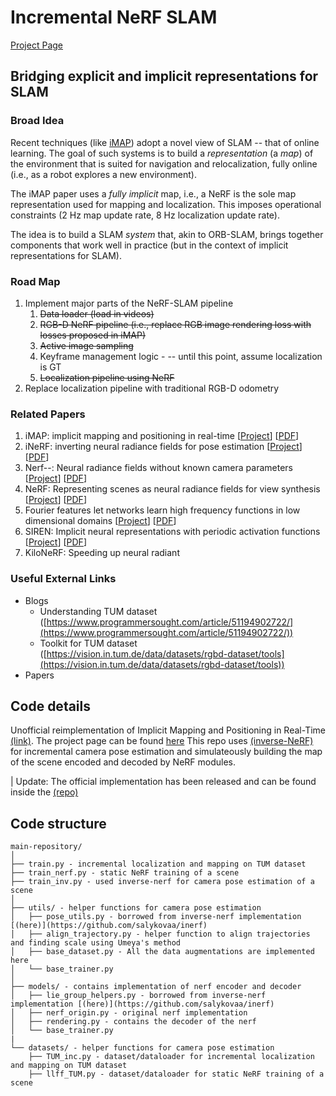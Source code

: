 # Incremental NeRF SLAM

[Project Page](https://www.notion.so/8be942de989d4fc5aaff0ac043aa124c)

## Bridging explicit and implicit representations for SLAM

### **Broad Idea**

Recent techniques (like [iMAP](https://edgarsucar.github.io/iMAP/)) adopt a novel view of SLAM -- that of online learning. The goal of such systems is to build a *representation* (a *map*) of the environment that is suited for navigation and relocalization, fully online (i.e., as a robot explores a new environment).

The iMAP paper uses a *fully implicit* map, i.e., a NeRF is the sole map representation used for mapping and localization. This imposes operational constraints (2 Hz map update rate, 8 Hz localization update rate).

The idea is to build a SLAM *system* that, akin to ORB-SLAM, brings together components that work well in practice (but in the context of implicit representations for SLAM).

### Road Map

1. Implement major parts of the NeRF-SLAM pipeline
    1. ~~Data loader (load in videos)~~
    2. ~~RGB-D NeRF pipeline (i.e., replace RGB image rendering loss with losses proposed in iMAP)~~
    3. ~~Active image sampling~~
    4. Keyframe management logic - -- until this point, assume localization is GT
    5. ~~Localization pipeline using NeRF~~
2. Replace localization pipeline with traditional RGB-D odometry

### Related Papers

1. iMAP: implicit mapping and positioning in real-time [[Project](https://edgarsucar.github.io/iMAP/)] [[PDF](https://arxiv.org/pdf/2103.12352.pdf)]
2. iNeRF: inverting neural radiance fields for pose estimation [[Project](https://yenchenlin.me/inerf/)] [[PDF](https://arxiv.org/pdf/2012.05877.pdf)]
3. Nerf--: Neural radiance fields without known camera parameters [[Project](https://nerfmm.active.vision/)] [[PDF](https://arxiv.org/pdf/2102.07064.pdf)]
4. NeRF: Representing scenes as neural radiance fields for view synthesis [[Project](https://www.matthewtancik.com/nerf)] [[PDF](https://arxiv.org/pdf/2003.08934.pdf)]
5. Fourier features let networks learn high frequency functions in low dimensional domains [[Project](https://bmild.github.io/fourfeat/)] [[PDF](https://arxiv.org/pdf/2006.10739.pdf)]
6. SIREN: Implicit neural representations with periodic activation functions [[Project](https://vsitzmann.github.io/siren/)] [[PDF](https://arxiv.org/pdf/2006.09661.pdf)]
7. KiloNeRF: Speeding up neural radiant

### Useful External Links

- Blogs
    - Understanding TUM dataset ([https://www.programmersought.com/article/51194902722/](https://www.programmersought.com/article/51194902722/))
    - Toolkit for TUM dataset ([https://vision.in.tum.de/data/datasets/rgbd-dataset/tools](https://vision.in.tum.de/data/datasets/rgbd-dataset/tools))
- Papers

## Code details

Unofficial reimplementation of Implicit Mapping and Positioning in Real-Time [(link)](https://edgarsucar.github.io/iMAP/). The project page can be found [here](https://sakshamjindal.notion.site/NeRF-SLAM-a9438af19f0849a1858d4cab7a2d388c) This repo uses [(inverse-NeRF)](https://arxiv.org/abs/2012.05877) for incremental camera pose estimation and simulateously building the map of the scene encoded and decoded by NeRF modules. 

| Update: The official implementation has been released and can be found inside the [(repo)](https://github.com/kxhit/vMAP)

## Code structure

  ```
  main-repository/
  │
  ├── train.py - incremental localization and mapping on TUM dataset
  ├── train_nerf.py - static NeRF training of a scene
  ├── train_inv.py - used inverse-nerf for camera pose estimation of a scene
  │
  ├── utils/ - helper functions for camera pose estimation 
  │   ├── pose_utils.py - borrowed from inverse-nerf implementation [(here)](https://github.com/salykovaa/inerf)
  │   ├── align_trajectory.py - helper function to align trajectories and finding scale using Umeya's method
  │   ├── base_dataset.py - All the data augmentations are implemented here
  │   └── base_trainer.py
  │
  ├── models/ - contains implementation of nerf encoder and decoder
  │   ├── lie_group_helpers.py - borrowed from inverse-nerf implementation [(here)](https://github.com/salykovaa/inerf)
  │   ├── nerf_origin.py - original nerf implementation
  │   ├── rendering.py - contains the decoder of the nerf
  │   └── base_trainer.py
  |
  └── datasets/ - helper functions for camera pose estimation 
      ├── TUM_inc.py - dataset/dataloader for incremental localization and mapping on TUM dataset
      ├── llff_TUM.py - dataset/dataloader for static NeRF training of a scene

  ```
